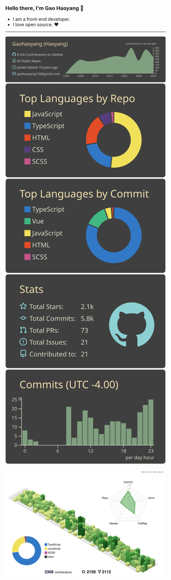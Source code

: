### Hello there, I'm Gao Haoyang 👋

- I am a front-end developer.
- I love open source. ❤️ 
---

![](https://raw.githubusercontent.com/Gaohaoyang/gaohaoyang/master/profile-summary-card-output/zenburn/0-profile-details.svg)
![](https://raw.githubusercontent.com/Gaohaoyang/gaohaoyang/master/profile-summary-card-output/zenburn/1-repos-per-language.svg) ![](https://raw.githubusercontent.com/Gaohaoyang/gaohaoyang/master/profile-summary-card-output/zenburn/2-most-commit-language.svg)
![](https://raw.githubusercontent.com/Gaohaoyang/gaohaoyang/master/profile-summary-card-output/zenburn/3-stats.svg) ![](https://raw.githubusercontent.com/Gaohaoyang/gaohaoyang/master/profile-summary-card-output/zenburn/4-productive-time.svg)

![](https://raw.githubusercontent.com/Gaohaoyang/octocat/main/profile-3d-contrib/profile-green-animate.svg)
